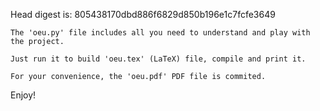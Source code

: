Head digest is: 805438170dbd886f6829d850b196e1c7fcfe3649


    The 'oeu.py' file includes all you need to understand and play with the project.

    Just run it to build 'oeu.tex' (LaTeX) file, compile and print it.

    For your convenience, the 'oeu.pdf' PDF file is commited.

Enjoy!
    